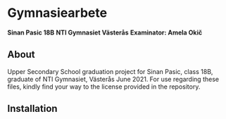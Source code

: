 # Gymnasiearbete
**Sinan Pasic 18B**
**NTI Gymnasiet Västerås**
**Examinator: Amela Okič**

## About
Upper Secondary School graduation project for Sinan Pasic, class 18B, graduate of NTI Gymnasiet, Västerås June 2021.
For use regarding these files, kindly find your way to the license provided in the repository.

## Installation
